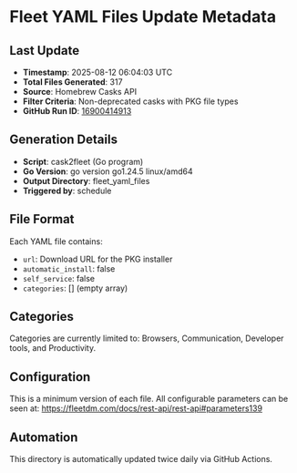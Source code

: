# Fleet YAML Files Update Metadata

## Last Update
- **Timestamp**: 2025-08-12 06:04:03 UTC
- **Total Files Generated**: 317
- **Source**: Homebrew Casks API
- **Filter Criteria**: Non-deprecated casks with PKG file types
- **GitHub Run ID**: [16900414913](https://github.com/allenhouchins/cask2fleet/actions/runs/16900414913)

## Generation Details
- **Script**: cask2fleet (Go program)
- **Go Version**: go version go1.24.5 linux/amd64
- **Output Directory**: fleet_yaml_files
- **Triggered by**: schedule

## File Format
Each YAML file contains:
- `url`: Download URL for the PKG installer
- `automatic_install`: false
- `self_service`: false  
- `categories`: [] (empty array)

## Categories
Categories are currently limited to: Browsers, Communication, Developer tools, and Productivity.

## Configuration
This is a minimum version of each file. All configurable parameters can be seen at:
https://fleetdm.com/docs/rest-api/rest-api#parameters139

## Automation
This directory is automatically updated twice daily via GitHub Actions.

